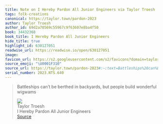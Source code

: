 ```yaml
---
title: Note on I Hereby Pardon All Junior Engineers via Taylor Troesh
tags: folk-creations
canonical: https://taylor.town/pardon-2023
author: Taylor Troesh
author_id: 69d2a70569c55967c9f63607e8ba4f50
book: 34432368
book_title: I Hereby Pardon All Junior Engineers
hide_title: true
highlight_id: 630127051
readwise_url: https://readwise.io/open/630127051
image:
favicon_url: https://s2.googleusercontent.com/s2/favicons?domain=taylor.town
source_emoji: "\U0001F310"
source_url: https://taylor.town/pardon-2023#:~:text=Battleships%20can%E2%80%99t%20be,build%20wonderful%20wigwams
serial_number: 2023.NTS.640
---
```

> Battleships can’t be berthed in backyards, but people build wonderful wigwams
> <div class="quoteback-footer"><div class="quoteback-avatar"><img class="mini-favicon" src="https://s2.googleusercontent.com/s2/favicons?domain=taylor.town"></div><div class="quoteback-metadata"><div class="metadata-inner"><span style="display:none">FROM:</span><div aria-label="Taylor Troesh" class="quoteback-author"> Taylor Troesh</div><div aria-label="I Hereby Pardon All Junior Engineers" class="quoteback-title"> I Hereby Pardon All Junior Engineers</div></div></div><div class="quoteback-backlink"><a target="_blank" aria-label="go to the full text of this quotation" rel="noopener" href="https://taylor.town/pardon-2023#:~:text=Battleships%20can%E2%80%99t%20be,build%20wonderful%20wigwams" class="quoteback-arrow"> Source</a></div></div>